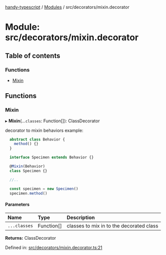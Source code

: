[handy-typescript](../README.md) / [Modules](../modules.md) / src/decorators/mixin.decorator

# Module: src/decorators/mixin.decorator

## Table of contents

### Functions

- [Mixin](src_decorators_mixin_decorator.md#mixin)

## Functions

### Mixin

▸ **Mixin**(...`classes`: Function[]): ClassDecorator

decorator to mixin behaviors
example:
```typescript
  abstract class Behavior {
    method() {}
  }

  interface Specimen extends Behavior {}

  @Mixin(Behavior)
  class Specimen {}

  //..

  const specimen = new Specimen()
  specimen.method()
```

#### Parameters

| Name | Type | Description |
| :------ | :------ | :------ |
| `...classes` | Function[] | classes to mix in to the decorated class |

**Returns:** ClassDecorator

Defined in: [src/decorators/mixin.decorator.ts:21](https://github.com/robbiemu/handy-typescript/blob/883f292/src/decorators/mixin.decorator.ts#L21)
